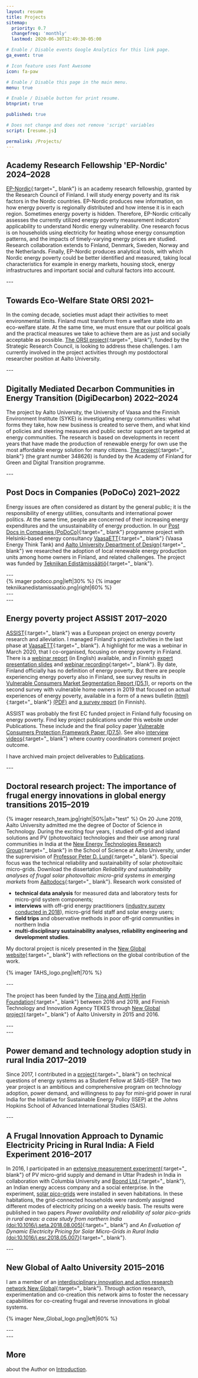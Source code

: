 ```yaml
---
layout: resume
title: Projects
sitemap:
  priority: 0.7
  changefreq: 'monthly'
  lastmod: 2020-06-30T12:49:30-05:00

# Enable / Disable events Google Analytics for this link page.
ga_event: true

# Icon feature uses Font Awesome
icon: fa-paw

# Enable / Disable this page in the main menu.
menu: true

# Enable / Disable button for print resume.
btnprint: true

published: true

# Does not change and does not remove 'script' variables
script: [resume.js]

permalink: /Projects/
---
```

## Academy Research Fellowship 'EP-Nordic' 2024–2028

[EP-Nordic](https://research.fi/en/results/funding/81440){:target="_ blank"} is an academy research fellowship, granted by the Research Council of Finland. I will study energy poverty and its risk factors in the Nordic countries. EP-Nordic produces new information, on how energy poverty is regionally distributed and how intense it is in each region. Sometimes energy poverty is hidden. Therefore, EP-Nordic critically assesses the currently utilized energy poverty measurement indicators' applicability to understand Nordic energy vulnerability. One research focus is on households using electricity for heating whose energy consumption patterns, and the impacts of timely-varying energy prices are studied. Research collaboration extends to Finland, Denmark, Sweden, Norway and the Netherlands. Finally, EP-Nordic produces analytical tools, with which Nordic energy poverty could be better identified and measured, taking local characteristics for example in energy markets, housing stock, energy infrastructures and important social and cultural factors into account.
<div style="clear:both;">
---
</div>

## Towards Eco-Welfare State ORSI 2021–

In the coming decade, societies must adapt their activities to meet environmental limits. Finland must transform from a welfare state into an eco-welfare state. At the same time, we must ensure that our political goals and the practical measures we take to achieve them are as just and socially acceptable as possible. [The ORSI project](https://www.ecowelfare.fi/en/){:target="_ blank"}, funded by the Strategic Research Council, is looking to address these challenges. I am currently involved in the project activities through my postdoctoral researcher position at Aalto University.
<div style="clear:both;">
---
</div>

## Digitally  Mediated  Decarbon  Communities  in  Energy  Transition (DigiDecarbon) 2022–2024

The project by Aalto University, the University of Vaasa and the Finnish Environment Institute (SYKE) is investigating energy communities: what forms they take, how new business is created to serve them, and what kind of policies and steering measures and public sector support are targeted at energy communities. The research is based on developments in recent years that have made the production of renewable energy for own use the most affordable energy solution for many citizens. [The project](https://www.aalto.fi/en/news/academy-funding-future-energy-communities-and-energy-self-sufficiency?redirectFrom=node%2F546236){:target="_ blank"} (the grant number 348626) is funded by the Academy of Finland for Green and Digital Transition programme.
<div style="clear:both;">
---
</div>


## Post Docs in Companies (PoDoCo) 2021–2022

Energy issues are often considered as distant by the general public; it is the responsibility of energy utilities, consultants and international power politics. At the same time, people are concerned of their increasing energy expenditures and the unsustainability of energy production. In our [Post Docs in Companies (PoDoCo)](http://podoco.fi){:target="_ blank"} programme  project with Helsinki-based energy consultancy [VaasaETT](https://vaasaett.com){:target="_ blank"} (Vaasa Energy Think Tank) and [Aalto University Department of Design](https://www.aalto.fi/en/department-of-design){:target="_ blank"} we researched the adoption of local renewable energy production units among home owners in Finland, and related challenges. The project was funded by [Tekniikan Edistämissäätiö](https://tekniikanedistamissaatio.fi/){:target="_ blank"}.
<div style="clear:both;">
---
</div>
<div style="clear:both;">

</div>
{% imager podoco.png|left|30% %} {% imager tekniikanedistamissaatio.png|right|60% %}

<div style="clear:both;">
<div style="clear:both;">
---
</div>
<div style="clear:both;">
---
</div>


## Energy poverty project ASSIST 2017–2020

[ASSIST](https://www.assist2gether.eu){:target="_ blank"} was a European project on energy poverty research and alleviation. I managed Finland's project activities in the last phase at [VaasaETT](http://www.vaasaett.com){:target="_ blank"}. A highlight for me was a webinar in March 2020, that I co-organised, focusing on energy poverty in Finland. There is a [webinar report](http://sininumminen.fi/assets/documents/ASSIST/ASSIST2020_Finland_report_energypoverty_webinar20200325.pdf) (in English) available, and in Finnish [expert presentation slides](http://www.assist2gether.eu/news-165-webinaarin_25_3_2020_esityskalvot_ja_nauhoitus) and [webinar recording](https://www.youtube.com/watch?feature=youtu.be&v=CKwhm4RWCxo){:target="_ blank"}. By date, Finland officially has no definition of energy poverty. But there are people experiencing energy poverty also in Finland, see survey results in [Vulnerable Consumers Market Segmentation Report (D5.1)](http://sininumminen.fi/assets/documents/ASSIST/ASSIST2018_D51_report_vulnerable_consumers_market_segmentation.pdf), or reports on the second survey with vulnerable home owners in 2019 that focused on actual experiences of energy poverty, available in a form of a news bulletin [(html)](https://www.assist2gether.eu/news-190-survey_heating_costs_a_significant_financial_burden_for_many_homeowners_in_finland){:target="_ blank"} [(PDF)](http://sininumminen.fi/assets/documents/ASSIST/ASSIST2020_Finland_bulletin_energypoverty_survey20200529.pdf) and [a survey report](http://sininumminen.fi/assets/documents/ASSIST/ASSIST2020_Finland_report_energypoverty_survey_FIN.pdf) (in Finnish).

ASSIST was probably the first EC funded project in Finland fully focusing on energy poverty. Find key project publications under this website under Publications. These include  and the final policy paper [Vulnerable Consumers Protection Framework Paper (D7.5)](http://sininumminen.fi/assets/documents/ASSIST/ASSIST2020_D75_policy_paper_vulnerable_consumers_protection_framework.pdf). See also [interview videos](https://www.assist2gether.eu/news-206-the_assist_experience_country_by_country){:target="_ blank"} where country coordinators comment project outcome.

I have archived main project deliverables to [Publications](/Publications).
<div style="clear:both;">
---
</div>


## Doctoral research project: The importance of frugal energy innovations in global energy transitions 2015–2019

{% imager research_team.jpg|right|50%|alt="test" %}
On 20 June 2019, Aalto University admitted me the degree of Doctor of Science in Technology. During the exciting four years, I studied off-grid and island solutions and PV (photovoltaic) technologies and their use among rural communities in India at the [New Energy Technologies Research Group](http://newenergy.physics.aalto.fi){:target="_ blank"} in the School of Science at Aalto University, under the suprervision of [Professor Peter D. Lund](https://people.aalto.fi/peter_lund){:target="_ blank"}. Special focus was the technical reliability and sustainability of solar photovoltaic micro-grids. Download the dissertation <i>Reliability and sustainability analyses of frugal solar photovoltaic micro-grid systems in emerging markets</i> from [Aaltodocs](https://aaltodoc.aalto.fi/handle/123456789/37842){:target="_ blank"}. Research work consisted of<br>

  * **technical data analysis** for measured data and laboratory tests for micro-grid system components;
  * **interviews** with off-grid energy practitioners ([industry survey conducted in 2018](/industry_survey_2018/)), micro-grid field staff and solar energy users;
  * **field trips** and observative methods in poor off-grid communities in northern India
  * **multi-disciplinary sustainability analyses, reliability engineering and development studies**.

My doctoral project is nicely presented in the [New Global website](https://newglobal.aalto.fi/phd/reliability-and-sustainability-analyses-of-frugal-solar-photovoltaic-micro-grid-systems-in-emerging-markets/){:target="_ blank"} with reflections on the global contribution of the work.

<div style="clear:both;">
</div>

{% imager TAHS_logo.png|left|70% %}
<div style="clear:both;">
---
</div>

The project has been funded by the [Tiina and Antti Herlin Foundation](http://tahsaatio.fi){:target="_ blank"} between 2016 and 2019, and Finnish Technology and Innovation Agency TEKES through [New Global project](http://newglobal.aalto.fi){:target="_ blank"} of Aalto University in 2015 and 2016.
<div style="clear:both;">
---
</div>
<div style="clear:both;">
---
</div>

## Power demand and technology adoption study in rural India 2017–2019

Since 2017, I contributed in a [project](http://sais-isep.org/?p=1984){:target="_ blank"} on technical questions of energy systems as a Student Fellow at SAIS-ISEP. The two year project is an ambitious and comprehensive program on technology adoption, power demand, and willingness to pay for mini-grid power in rural India for the Initiative for Sustainable Energy Policy (ISEP) at the Johns Hopkins School of Advanced International Studies (SAIS).
<div style="clear:both;">
---
</div>


## A Frugal Innovation Approach to Dynamic Electricity Pricing in Rural India: A Field Experiment 2016–2017

In 2016, I participated in an [extensive measurement experiment](http://egap.org/registration/1662){:target="_
blank"} of PV micro-grid supply and demand in Uttar Pradesh in India in collaboration with Columbia University and [Boond Ltd.](https://www.youtube.com/watch?v=gK1JHQZ2GsE){:target="_ blank"}, an Indian energy access company and a social enterprise. In the experiment, [solar pico-grids](http://sininumminen.fi/blog/Pico-grids/) were installed in seven habitations. In these habitations, the grid-connected households were randomly assigned different modes of electricity pricing on a weekly basis. The results were published in two papers <i>Power availability and reliability of solar pico-grids in rural areas: a case study from northern India</i> [(doi:10.1016/j.seta.2018.08.005)](https://www.sciencedirect.com/science/article/pii/S221313881730632X){:target="_ blank"} and <i>An Evaluation of Dynamic Electricity Pricing for Solar Micro-Grids in Rural India</i> [(doi:10.1016/j.esr.2018.05.007)](https://www.sciencedirect.com/science/article/pii/S2211467X18300506){:target="_ blank"}.
<div style="clear:both;">
---
</div>


## New Global of Aalto University 2015–2016

I am a member of an [interdisciplinary innovation and action research network New Global](http://newglobal.aalto.fi){:target="_ blank"}. Through action research, experimentation and co-creation this network aims to foster the necessary capabilities for co-creating frugal and reverse innovations in global systems.

{% imager New_Global_logo.png|left|60% %}

<div style="clear:both;">
---
</div>
<div style="clear:both;">
---
</div>

##  More
about the Author on [Introduction](http://sininumminen.fi/introduction).
